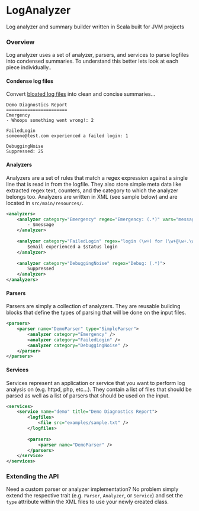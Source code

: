 LogAnalyzer
===========

Log analyzer and summary builder written in Scala built for JVM projects


### Overview

Log analyzer uses a set of analyzer, parsers, and services to parse logfiles into condensed summaries. To understand this better
lets look at each piece individually..

#### Condense log files

Convert <a href="https://github.com/mcross1882/LogAnalyzer/tree/master/examples/sample.txt">bloated log files</a> into clean and concise summaries...

```
Demo Diagnostics Report
=======================
Emergency
- Whoops something went wrong!: 2

FailedLogin
someone@test.com experienced a failed login: 1

DebuggingNoise
Suppressed: 25
```

#### Analyzers

Analyzers are a set of rules that match a regex expression against a single line that is read in from the logfile. They also store simple meta
data like extracted regex text, counters, and the category to which the analyzer belongs too. Analyzers are written in XML (see sample below)
and are located in `src/main/resources/`.

```xml
<analyzers>
    <analyzer category="Emergency" regex="Emergency: (.*)" vars="message">
        - $message
    </analyzer>
    
    <analyzer category="FailedLogin" regex="login (\w+) for (\w+@\w+.\w+)" vars="status|email">
        $email experienced a $status login
    </analyzer>
    
    <analyzer category="DebuggingNoise" regex="Debug: (.*)">
        Suppressed
    </analyzer>
</analyzers>
```


#### Parsers

Parsers are simply a collection of analyzers. They are reusable building blocks that define the types of parsing that will be done on the
input files.

```xml
<parsers>
    <parser name="DemoParser" type="SimpleParser">
        <analyzer category="Emergency" />
        <analyzer category="FailedLogin" />
        <analyzer category="DebuggingNoise" />
    </parser>
</parsers>
```


#### Services

Services represent an application or service that you want to perform log analysis on (e.g. httpd, php, etc...). They contain a list of files
that should be parsed as well as a list of parsers that should be used on the input.

```xml
<services>
    <service name="demo" title="Demo Diagnostics Report">
        <logfiles>
            <file src="examples/sample.txt" />
        </logfiles>
        
        <parsers>
            <parser name="DemoParser" />
        </parsers>
    </service>
</services>
```

### Extending the API

Need a custom parser or analyzer implementation? No problem simply extend the respective trait (e.g. `Parser`, `Analyzer`, or `Service`) and
set the `type` attribute within the XML files to use your newly created class.
